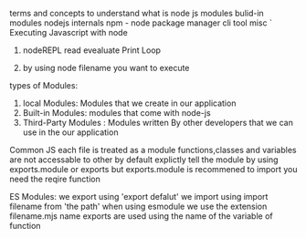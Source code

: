 terms and concepts to understand what is node js
modules
bulid-in modules
nodejs internals
npm - node package manager
cli tool
misc
`
Executing Javascript with node

1. nodeREPL
   read
   evealuate
   Print
   Loop

2. by using node filename you want to execute

types of Modules:

1. local Modules: Modules that we create in our application
2. Built-in Modules: modules that come with node-js
3. Third-Party Modules : Modules written By other developers that we can use in the our application

Common JS
each file is treated as a module
functions,classes and variables are not accessable to other by default
explictly tell the module by using exports.module or exports but exports.module is recommened
to import you need the reqire function

ES Modules:
we export using 'export defalut'
we import using import filename from 'the path'
when using esmodule we use the extension filename.mjs
name exports are used using the name of the variable of function
